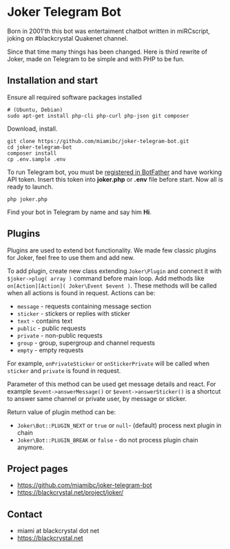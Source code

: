 Joker Telegram Bot 
=================

Born in 2001'th this bot was entertaiment chatbot 
written in miRCscript, joking on #blackcrystal Quakenet channel. 

Since that time many things has been changed. Here is third rewrite 
of Joker, made on Telegram to be simple and with PHP to be fun.

Installation and start
-------------------------------------------------

Ensure all required software packages installed

```
# (Ubuntu, Debian)
sudo apt-get install php-cli php-curl php-json git composer
```


Download, install.

```
git clone https://github.com/miamibc/joker-telegram-bot.git
cd joker-telegram-bot
composer install
cp .env.sample .env
```

To run Telegram bot, you must be [registered in BotFather](https://core.telegram.org/bots#6-botfather) 
and have working API token. Insert this token into **joker.php**
or **.env** file before start. Now all is ready to launch.

```
php joker.php
```

Find your bot in Telegram by name and say him **Hi**. 

Plugins
-------

Plugins are used to extend bot functionality.  We made few classic plugins for Joker, feel free to use them and add new. 

To add plugin, create new class extending `Joker\Plugin` and connect it with `$joker->plug( array )` command before main loop. Add methods like `on[Action][Action]( Joker\Event $event )`. These methods will be called when all actions is found in request. Actions can be:

- `message` - requests containing message section
- `sticker` - stickers or replies with sticker
- `text` - contains text
- `public` - public requests
- `private` - non-public requests
- `group` - group, supergroup and channel requests
- `empty` - empty requests

For example, `onPrivateSticker` or `onStickerPrivate` will be called when `sticker` and `private` is found in request.

Parameter of this method can be used get message details and react. For example `$event->answerMessage()` or `$event->answerSticker()` is a shortcut to answer same channel or private user, by message or sticker. 

Return value of plugin method can be:

- `Joker\Bot::PLUGIN_NEXT` or `true` or `null`- (default) process next plugin in chain
- `Joker\Bot::PLUGIN_BREAK` or `false` - do not process plugin chain anymore.

Project pages
-------------

* https://github.com/miamibc/joker-telegram-bot
* https://blackcrystal.net/project/joker/

Contact
-------

* miami at blackcrystal dot net
* https://blackcrystal.net